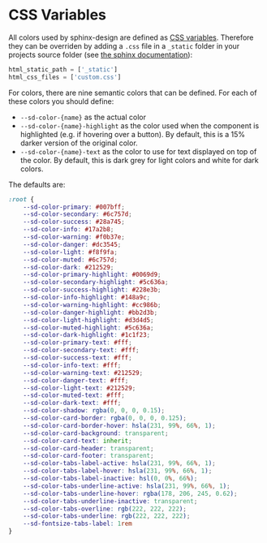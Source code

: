 # CSS Variables

All colors used by sphinx-design are defined as [CSS variables](https://developer.mozilla.org/en-US/docs/Web/CSS/Using_CSS_custom_properties).
Therefore they can be overriden by adding a `.css` file in a `_static` folder in your projects source folder (see [the sphinx documentation](https://www.sphinx-doc.org/en/master/usage/configuration.html#confval-html_css_files)):

```python
html_static_path = ['_static']
html_css_files = ['custom.css']
```

For colors, there are nine semantic colors that can be defined.
For each of these colors you should define:

- `--sd-color-{name}` as the actual color
- `--sd-color-{name}-highlight` as the color used when the component is highlighted
  (e.g. if hovering over a button). By default, this is a 15% darker version of the original color.
- `--sd-color-{name}-text` as the color to use for text displayed on top of the color.
  By default, this is dark grey for light colors and white for dark colors.

The defaults are:

```css
:root {
    --sd-color-primary: #007bff;
    --sd-color-secondary: #6c757d;
    --sd-color-success: #28a745;
    --sd-color-info: #17a2b8;
    --sd-color-warning: #f0b37e;
    --sd-color-danger: #dc3545;
    --sd-color-light: #f8f9fa;
    --sd-color-muted: #6c757d;
    --sd-color-dark: #212529;
    --sd-color-primary-highlight: #0069d9;
    --sd-color-secondary-highlight: #5c636a;
    --sd-color-success-highlight: #228e3b;
    --sd-color-info-highlight: #148a9c;
    --sd-color-warning-highlight: #cc986b;
    --sd-color-danger-highlight: #bb2d3b;
    --sd-color-light-highlight: #d3d4d5;
    --sd-color-muted-highlight: #5c636a;
    --sd-color-dark-highlight: #1c1f23;
    --sd-color-primary-text: #fff;
    --sd-color-secondary-text: #fff;
    --sd-color-success-text: #fff;
    --sd-color-info-text: #fff;
    --sd-color-warning-text: #212529;
    --sd-color-danger-text: #fff;
    --sd-color-light-text: #212529;
    --sd-color-muted-text: #fff;
    --sd-color-dark-text: #fff;
    --sd-color-shadow: rgba(0, 0, 0, 0.15);
    --sd-color-card-border: rgba(0, 0, 0, 0.125);
    --sd-color-card-border-hover: hsla(231, 99%, 66%, 1);
    --sd-color-card-background: transparent;
    --sd-color-card-text: inherit;
    --sd-color-card-header: transparent;
    --sd-color-card-footer: transparent;
    --sd-color-tabs-label-active: hsla(231, 99%, 66%, 1);
    --sd-color-tabs-label-hover: hsla(231, 99%, 66%, 1);
    --sd-color-tabs-label-inactive: hsl(0, 0%, 66%);
    --sd-color-tabs-underline-active: hsla(231, 99%, 66%, 1);
    --sd-color-tabs-underline-hover: rgba(178, 206, 245, 0.62);
    --sd-color-tabs-underline-inactive: transparent;
    --sd-color-tabs-overline: rgb(222, 222, 222);
    --sd-color-tabs-underline: rgb(222, 222, 222);
    --sd-fontsize-tabs-label: 1rem
}
```
